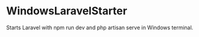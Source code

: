 # WindowsLaravelStarter
Starts Laravel with npm run dev and php artisan serve in Windows terminal. 

